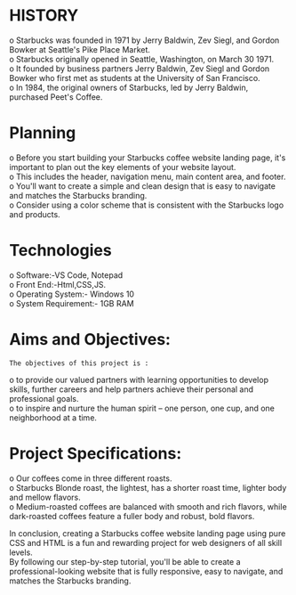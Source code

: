 # HISTORY  
o Starbucks was founded in 1971 by Jerry Baldwin, Zev Siegl, and Gordon Bowker at Seattle's Pike Place Market.  
o Starbucks originally opened in Seattle, Washington, on March 30 1971.   
o It founded by business partners Jerry Baldwin, Zev Siegl and Gordon Bowker who first met as students at the University of San Francisco.  
o In 1984, the original owners of Starbucks, led by Jerry Baldwin, purchased Peet's Coffee.  

# Planning
o Before you start building your Starbucks coffee website landing page, it's important to plan out the key elements of your website layout.  
o This includes the header, navigation menu, main content area, and footer.   
o You'll want to create a simple and clean design that is easy to navigate and matches the Starbucks branding.     
o Consider using a color scheme that is consistent with the Starbucks logo and products.

# Technologies  
o Software:-VS Code, Notepad  
o Front End:-Html,CSS,JS.  
o Operating System:- Windows 10  
o System Requirement:- 1GB RAM  

# Aims and Objectives:  
	The objectives of this project is :  
o to provide our valued partners with learning opportunities to develop skills, further careers and help partners achieve their personal and professional goals.  
o to inspire and nurture the human spirit – one person, one cup, and one neighborhood at a time.  

# Project Specifications:  
o Our coffees come in three different roasts.  
o Starbucks Blonde roast, the lightest, has a shorter roast time, lighter body and mellow flavors.  
o Medium-roasted coffees are balanced with smooth and rich flavors, while dark-roasted coffees feature a fuller body and robust, bold flavors.  

In conclusion, creating a Starbucks coffee website landing page using pure CSS and HTML is a fun and rewarding project for web designers of all skill levels.  
By following our step-by-step tutorial, you'll be able to create a professional-looking website that is fully responsive, easy to navigate, and matches the Starbucks branding.   


